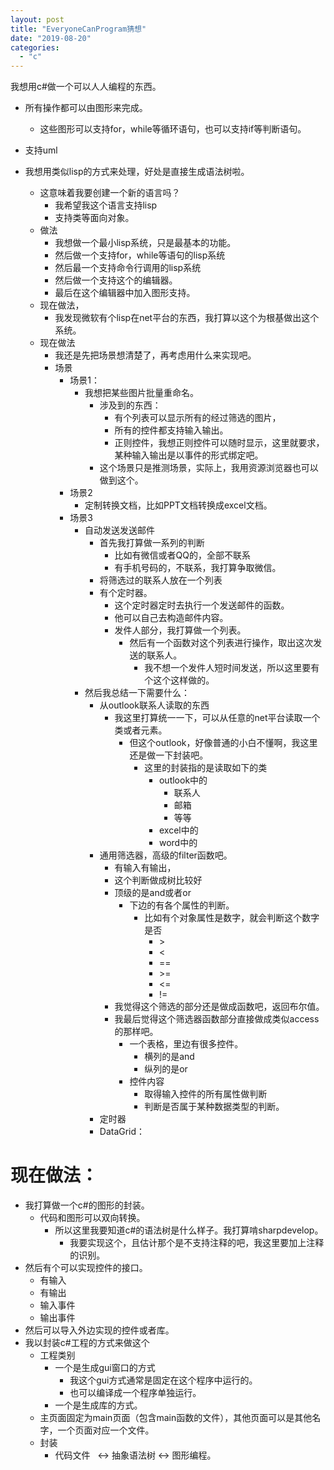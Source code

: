 ```yaml
---
layout: post
title: "EveryoneCanProgram猜想"
date: "2019-08-20"
categories: 
  - "c"
---
```


我想用c#做一个可以人人编程的东西。

- 所有操作都可以由图形来完成。
    - 这些图形可以支持for，while等循环语句，也可以支持if等判断语句。
    
- 支持uml
- 我想用类似lisp的方式来处理，好处是直接生成语法树啦。
    - 这意味着我要创建一个新的语言吗？
        - 我希望我这个语言支持lisp
        - 支持类等面向对象。
    - 做法
        - 我想做一个最小lisp系统，只是最基本的功能。
        - 然后做一个支持for，while等语句的lisp系统
        - 然后最一个支持命令行调用的lisp系统
        - 然后做一个支持这个的编辑器。
        - 最后在这个编辑器中加入图形支持。
    - 现在做法，
        - 我发现微软有个lisp在net平台的东西，我打算以这个为根基做出这个系统。
    - 现在做法
        - 我还是先把场景想清楚了，再考虑用什么来实现吧。
        - 场景
            - 场景1：
                - 我想把某些图片批量重命名。
                    - 涉及到的东西：
                        - 有个列表可以显示所有的经过筛选的图片，
                        - 所有的控件都支持输入输出。
                        - 正则控件，我想正则控件可以随时显示，这里就要求，某种输入输出是以事件的形式绑定吧。
                    - 这个场景只是推测场景，实际上，我用资源浏览器也可以做到这个。
            - 场景2
                - 定制转换文档，比如PPT文档转换成excel文档。
            - 场景3
                - 自动发送发送邮件
                    - 首先我打算做一系列的判断
                        - 比如有微信或者QQ的，全部不联系
                        - 有手机号码的，不联系，我打算争取微信。
                    - 将筛选过的联系人放在一个列表
                    - 有个定时器。
                        - 这个定时器定时去执行一个发送邮件的函数。
                        - 他可以自己去构造邮件内容。
                        - 发件人部分，我打算做一个列表。
                            - 然后有一个函数对这个列表进行操作，取出这次发送的联系人。
                                - 我不想一个发件人短时间发送，所以这里要有个这个这样做的。
                - 然后我总结一下需要什么：
                    - 从outlook联系人读取的东西
                        - 我这里打算统一一下，可以从任意的net平台读取一个类或者元素。
                            - 但这个outlook，好像普通的小白不懂啊，我这里还是做一下封装吧。
                                - 这里的封装指的是读取如下的类
                                    - outlook中的
                                        - 联系人
                                        - 邮箱
                                        - 等等
                                    - excel中的
                                    - word中的
                    - 通用筛选器，高级的filter函数吧。
                        - 有输入有输出，
                        - 这个判断做成树比较好
                        - 顶级的是and或者or
                            - 下边的有各个属性的判断。
                                - 比如有个对象属性是数字，就会判断这个数字是否
                                    - \>
                                    - <
                                    - \==
                                    - \>=
                                    - <=
                                    - !=
                        - 我觉得这个筛选的部分还是做成函数吧，返回布尔值。
                        - 我最后觉得这个筛选器函数部分直接做成类似access的那样吧。
                            - 一个表格，里边有很多控件。
                                - 横列的是and
                                - 纵列的是or
                            - 控件内容
                                - 取得输入控件的所有属性做判断
                                - 判断是否属于某种数据类型的判断。
                    - 定时器
                    - DataGrid：

# 现在做法：

- 我打算做一个c#的图形的封装。
    - 代码和图形可以双向转换。
        - 所以这里我要知道c#的语法树是什么样子。我打算啃sharpdevelop。
            - 我要实现这个，且估计那个是不支持注释的吧，我这里要加上注释的识别。
- 然后有个可以实现控件的接口。
    - 有输入
    - 有输出
    - 输入事件
    - 输出事件
- 然后可以导入外边实现的控件或者库。
- 我以封装c#工程的方式来做这个
    - 工程类别
        - 一个是生成gui窗口的方式
            - 我这个gui方式通常是固定在这个程序中运行的。
            - 也可以编译成一个程序单独运行。
        - 一个是生成库的方式。
    - 主页面固定为main页面（包含main函数的文件），其他页面可以是其他名字，一个页面对应一个文件。
    - 封装
        - 代码文件   <-> 抽象语法树 <-> 图形编程。
